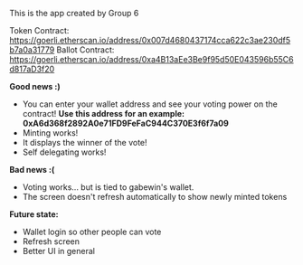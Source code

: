 This is the app created by Group 6

Token Contract: https://goerli.etherscan.io/address/0x007d4680437174cca622c3ae230df5b7a0a31779
Ballot Contract: https://goerli.etherscan.io/address/0xa4B13aEe3Be9f95d50E043596b55C6d817aD3f20

**Good news :)** 
- You can enter your wallet address and see your voting power on the contract!
 **Use this address for an example: 0xA6d368f2892A0e71FD9FeFaC944C370E3f6f7a09**
- Minting works!
- It displays the winner of the vote!
- Self delegating works!

**Bad news :(**
- Voting works... but is tied to gabewin's wallet. 
- The screen doesn't refresh automatically to show newly minted tokens


**Future state:**
- Wallet login so other people can vote
- Refresh screen
- Better UI in general
